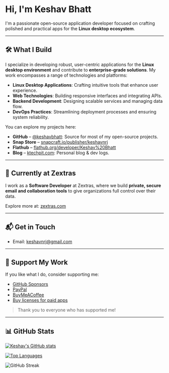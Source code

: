 # Hi, I'm Keshav Bhatt

I'm a passionate open-source application developer focused on crafting polished and practical apps for the **Linux desktop ecosystem**.

---

## 🛠️ What I Build

I specialize in developing robust, user-centric applications for the **Linux desktop environment** and contribute to **enterprise-grade solutions**. My work encompasses a range of technologies and platforms:

- **Linux Desktop Applications**: Crafting intuitive tools that enhance user experience.
- **Web Technologies**: Building responsive interfaces and integrating APIs.
- **Backend Development**: Designing scalable services and managing data flow.
- **DevOps Practices**: Streamlining deployment processes and ensuring system reliability.

You can explore my projects here:

- **GitHub** – [@keshavbhatt](https://github.com/keshavbhatt): Source for most of my open-source projects.
- **Snap Store** – [snapcraft.io/publisher/keshavnrj](https://snapcraft.io/publisher/keshavnrj)
- **Flathub** – [flathub.org/developer/Keshav%20Bhatt](https://flathub.org/apps/collection/developer/Keshav%20Bhatt/1)
- **Blog** – [ktechpit.com](http://ktechpit.com): Personal blog & dev logs.

---

## 💼 Currently at Zextras

I work as a **Software Developer** at Zextras, where we build **private, secure email and collaboration tools** to give organizations full control over their data.

Explore more at: [zextras.com](https://www.zextras.com/)

---

## 📬 Get in Touch

- Email: [keshavnrj@gmail.com](mailto:keshavnrj@gmail.com)

---

## 💖 Support My Work

If you like what I do, consider supporting me:

- [GitHub Sponsors](https://github.com/sponsors/keshavbhatt)
- [PayPal](https://paypal.me/keshavnrj)
- [BuyMeACoffee](https://buymeacoffee.com/keshavbhatt)
- [Buy licenses for paid apps](https://snapcraft.io/search?q=keshavnrj)

> Thank you to everyone who has supported me!

---

## 📊 GitHub Stats

[![Keshav's GitHub stats](https://github-readme-stats.vercel.app/api?username=keshavbhatt&show_icons=true&theme=merko)](https://github.com/anuraghazra/github-readme-stats)

[![Top Languages](https://github-readme-stats.vercel.app/api/top-langs/?username=keshavbhatt&layout=compact&theme=merko)](https://github.com/anuraghazra/github-readme-stats)

![GitHub Streak](https://streak-stats.demolab.com/?user=keshavbhatt&theme=merko)
